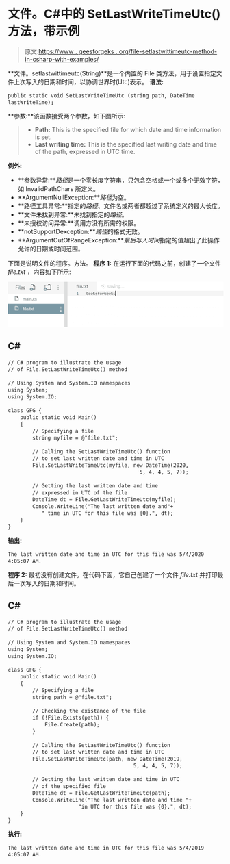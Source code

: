 # 文件。C#中的 SetLastWriteTimeUtc()方法，带示例

> 原文:[https://www . geesforgeks . org/file-setlastwittimeutc-method-in-csharp-with-examples/](https://www.geeksforgeeks.org/file-setlastwritetimeutc-method-in-csharp-with-examples/)

**文件。setlastwittimeutc(String)**是一个内置的 File 类方法，用于设置指定文件上次写入的日期和时间，以协调世界时(Utc)表示。
**语法:**

```
public static void SetLastWriteTimeUtc (string path, DateTime lastWriteTime);
```

**参数:**该函数接受两个参数，如下图所示:

> *   **Path:** This is the specified file for which date and time information is set.
> *   **Last writing time:** This is the specified last writing date and time of the path, expressed in UTC time.

**例外:**

*   **参数异常:***路径*是一个零长度字符串，只包含空格或一个或多个无效字符，如 InvalidPathChars 所定义。
*   **ArgumentNullException:***路径*为空。
*   **路径工具异常:**指定的*路径*、文件名或两者都超过了系统定义的最大长度。
*   **文件未找到异常:**未找到指定的*路径*。
*   **未授权访问异常:**调用方没有所需的权限。
*   **notSupportDexception:***路径*的格式无效。
*   **ArgumentOutOfRangeException:***最后写入时间*指定的值超出了此操作允许的日期或时间范围。

下面是说明文件的程序。方法。
**程序 1:** 在运行下面的代码之前，创建了一个文件 *file.txt* ，内容如下所示:

![file.txt](img/e30364ee2029737d20ae9f2d8b5c234a.png)

## C#

```
// C# program to illustrate the usage
// of File.SetLastWriteTimeUtc() method

// Using System and System.IO namespaces
using System;
using System.IO;

class GFG {
    public static void Main()
    {
        // Specifying a file
        string myfile = @"file.txt";

        // Calling the SetLastWriteTimeUtc() function
        // to set last written date and time in UTC
        File.SetLastWriteTimeUtc(myfile, new DateTime(2020,
                                           5, 4, 4, 5, 7));

        // Getting the last written date and time
        // expressed in UTC of the file
        DateTime dt = File.GetLastWriteTimeUtc(myfile);
        Console.WriteLine("The last written date and"+
           " time in UTC for this file was {0}.", dt);
    }
}
```

**输出:**

```
The last written date and time in UTC for this file was 5/4/2020 4:05:07 AM.
```

**程序 2:** 最初没有创建文件。在代码下面，它自己创建了一个文件 *file.txt* 并打印最后一次写入的日期和时间。

## C#

```
// C# program to illustrate the usage
// of File.SetLastWriteTimeUtc() method

// Using System and System.IO namespaces
using System;
using System.IO;

class GFG {
    public static void Main()
    {
        // Specifying a file
        string path = @"file.txt";

        // Checking the existance of the file
        if (!File.Exists(path)) {
            File.Create(path);
        }

        // Calling the SetLastWriteTimeUtc() function
        // to set last written date and time in UTC
        File.SetLastWriteTimeUtc(path, new DateTime(2019,
                                         5, 4, 4, 5, 7));

        // Getting the last written date and time in UTC
        // of the specified file
        DateTime dt = File.GetLastWriteTimeUtc(path);
        Console.WriteLine("The last written date and time "+
                       "in UTC for this file was {0}.", dt);
    }
}
```

**执行:**

```
The last written date and time in UTC for this file was 5/4/2019 4:05:07 AM.
```